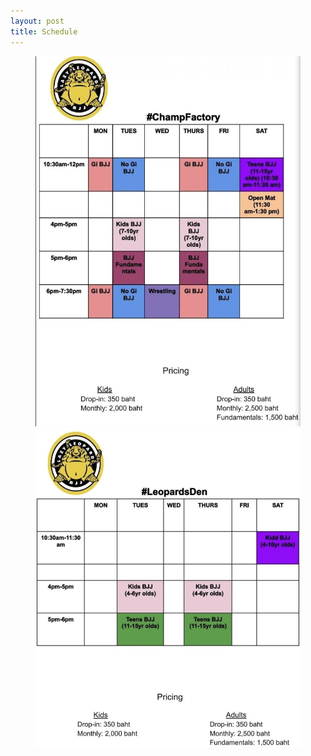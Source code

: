 ```yaml
---
layout: post
title: Schedule
---
```

<!-- <a href="https://lazyleopardbjj.com/">Home</a> -->

<!-- Weekly training schedule, <a href="/">To reserve a private class, see this calendar link</a> -->
<figure>
  <img src="./assets/images/schedule1.jpg" alt="weekly schedule Champ Factory" />
  <img src="./assets/images/schedule2.jpg" alt="weekly schedule Leopards Len" />
  <figcaption>
    <!-- Weekly training schedule, <a href="/">To reserve a private class, see this calendar link</a> -->
  </figcaption>
</figure>
